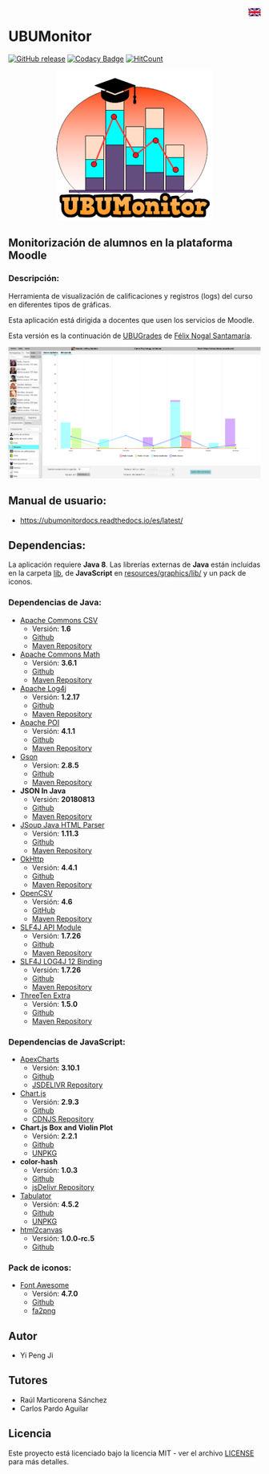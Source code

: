 <a href="README_en.md">
<img align="right" src="src/main/resources/img/countries_flags/GB.png">
</a>

# UBUMonitor
[![GitHub release](https://img.shields.io/github/release/yjx0003/UBUMonitor.svg)](https://github.com/yjx0003/UBUMonitor/releases/)
[![Codacy Badge](https://api.codacy.com/project/badge/Grade/f79d51e496b3495690aa6480269536b8)](https://www.codacy.com/app/yjx0003/UBUMonitor?utm_source=github.com&amp;utm_medium=referral&amp;utm_content=yjx0003/UBUMonitor&amp;utm_campaign=Badge_Grade)
[![HitCount](http://hits.dwyl.io/yjx0003/UBUMonitor.svg)](http://hits.dwyl.io/yjx0003/UBUMonitor)
<p align="center"><img height="300" src="src/main/resources/img/logo.png" />

## Monitorización de alumnos en la plataforma Moodle
### Descripción:

Herramienta de visualización de calificaciones y registros (logs) del curso en diferentes tipos de gráficas.

Esta aplicación está dirigida a docentes que usen los servicios de Moodle.

Esta versión es la continuación de [UBUGrades](https://github.com/huco95/UBUGrades) de [Félix Nogal Santamaría](https://github.com/huco95).
<p align="center"><img src="/latex/img/ejemplo_barras_apiladas.png" />

## Manual de usuario:
<!--* https://ubumonitor.gitbook.io/ubumonitor/-->
* https://ubumonitordocs.readthedocs.io/es/latest/

## Dependencias:
La aplicación requiere **Java 8**.
Las librerías externas de **Java** están incluidas en la carpeta [lib](lib), de **JavaScript** en [resources/graphics/lib/](resources/graphics/lib/) y un pack de iconos.

### Dependencias de Java:
* [Apache Commons CSV](https://commons.apache.org/proper/commons-csv/)
  * Versión: **1.6**
  * [Github](https://github.com/apache/commons-csv)
  * [Maven Repository](https://mvnrepository.com/artifact/org.apache.commons/commons-csv)
* [Apache Commons Math](https://commons.apache.org/proper/commons-math/)
  * Versión: **3.6.1**
  * [Github](https://github.com/apache/commons-math)
  * [Maven Repository](https://mvnrepository.com/artifact/org.apache.commons/commons-math3)
* [Apache Log4j](http://logging.apache.org/log4j/1.2/)
  * Versión: **1.2.17**
  * [Github](https://github.com/apache/log4j)
  * [Maven Repository](https://mvnrepository.com/artifact/log4j/log4j)
* [Apache POI](https://poi.apache.org/)
  * Versión: **4.1.1**
  * [Github](https://github.com/apache/poi)
  * [Maven Repository](https://mvnrepository.com/artifact/org.apache.poi/poi)  
* [Gson](https://sites.google.com/site/gson/)
  * Version: **2.8.5**
  * [Github](https://github.com/google/gson)
  * [Maven Repository](https://mvnrepository.com/artifact/com.google.code.gson/gson)
* **JSON In Java**
  * Versión: **20180813**
  * [Github](https://github.com/stleary/JSON-java)
  * [Maven Repository](https://mvnrepository.com/artifact/org.json/json)
* [JSoup Java HTML Parser](https://jsoup.org/)
  * Versión: **1.11.3**
  * [Github](https://github.com/jhy/jsoup)
  * [Maven Repository](https://mvnrepository.com/artifact/org.jsoup/jsoup/1.11.3)
* [OkHttp](https://square.github.io/okhttp/)
  * Versión: **4.4.1**
  * [Github](https://github.com/square/okhttp/)
  * [Maven Repository](https://mvnrepository.com/artifact/com.squareup.okhttp3/okhttp)
* [OpenCSV](http://opencsv.sourceforge.net/)
  * Versión: **4.6**
  * [GitHub](https://github.com/jlawrie/opencsv)
  * [Maven Repository](https://mvnrepository.com/artifact/com.opencsv/opencsv/4.6)
* [SLF4J API Module](https://www.slf4j.org/)
  * Versión: **1.7.26**
  * [Github](https://github.com/qos-ch/slf4j)
  * [Maven Repository](https://mvnrepository.com/artifact/org.slf4j/slf4j-api)
* [SLF4J LOG4J 12 Binding](https://www.slf4j.org/)
  * Versión: **1.7.26**
  * [Github](https://github.com/qos-ch/slf4j/tree/master/slf4j-log4j12)
  * [Maven Repository](https://mvnrepository.com/artifact/org.slf4j/slf4j-log4j12)
* [ThreeTen Extra](https://www.threeten.org/threeten-extra/)
  * Versión: **1.5.0**
  * [Github](https://github.com/ThreeTen/threeten-extra)
  * [Maven Repository](https://mvnrepository.com/artifact/org.threeten/threeten-extra)
  
### Dependencias de JavaScript:
* [ApexCharts](https://apexcharts.com/)
  * Versión: **3.10.1**
  * [Github](https://github.com/apexcharts/apexcharts.js)
  * [JSDELIVR Repository](https://www.jsdelivr.com/package/npm/apexcharts)
* [Chart.js](https://www.chartjs.org/)
  * Versión: **2.9.3**
  * [Github](https://github.com/chartjs/Chart.js)
  * [CDNJS Repository](https://cdnjs.com/libraries/Chart.js/)
* **Chart.js Box and Violin Plot**
  * Versión: **2.2.1**
  * [Github](https://github.com/datavisyn/chartjs-chart-box-and-violin-plot)
  * [UNPKG](https://unpkg.com/chartjs-chart-box-and-violin-plot@2/build/Chart.BoxPlot.js)
* **color-hash**
  * Versión: **1.0.3**
  * [Github](https://github.com/zenozeng/color-hash)
  * [jsDelivr Repository](https://www.jsdelivr.com/package/npm/color-hash)
* [Tabulator](http://tabulator.info/)
  * Versión: **4.5.2**
  * [Github](https://github.com/olifolkerd/tabulator)
  * [UNPKG](https://unpkg.com/tabulator-tables@4.5.2/dist/js/tabulator.min.js)
* [html2canvas](https://html2canvas.hertzen.com/)
  * Versión: **1.0.0-rc.5**
  * [Github](https://github.com/niklasvh/html2canvas/)
  
### Pack de iconos:
* [Font Awesome](https://fontawesome.com/)
  * Versión: **4.7.0**
  * [Github](https://github.com/FortAwesome/Font-Awesome/)
  * [fa2png](http://fa2png.io/r/font-awesome/)

## Autor

- Yi Peng Ji

## Tutores
- Raúl Marticorena Sánchez
- Carlos Pardo Aguilar

## Licencia
Este proyecto está licenciado bajo la licencia MIT - ver el archivo [LICENSE](LICENSE) para más detalles.
